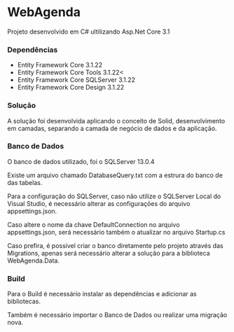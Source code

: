 <h1> WebAgenda </h1>

<p>Projeto desenvolvido em C# ultilizando Asp.Net Core 3.1</p>
<h3>Dependências</h3>
<ul>
  <li>Entity Framework Core 3.1.22</li>
  <li>Entity Framework Core Tools 3.1.22<</li>
  <li>Entity Framework Core SQLServer 3.1.22</li>
  <li>Entity Framework Core Design 3.1.22</li>
</ul>

<h3>Solução</h3>
<p>A solução foi desenvolvida aplicando o conceito de Solid, desenvolvimento em camadas, separando a camada de negócio de dados e da aplicação.</p>

<h3>Banco de Dados</h3>
<p>O banco de dados utilizado, foi o SQLServer 13.0.4</p>
<p>Existe um arquivo chamado DatabaseQuery.txt com a estrura do banco de das tabelas.</p>
<p>Para a configuração do SQLServer, caso não utilize o SQLServer Local do Visual Studio, é necessário alterar as configurações do arquivo appsettings.json.</p>
<p>Caso altere o nome da chave DefaultConnection no arquivo appsettings.json, será necessário também o atualizar no arquivo Startup.cs</p>
<p>Caso prefira, é possível criar o banco diretamente pelo projeto através das Migrations, apenas será necessário alterar a solução para a biblioteca WebAgenda.Data.</p>

<h3>Build</h3>
<p>Para o Build é necessário instalar as dependências e adicionar as bibliotecas.</p>
<p>Também é necessário importar o Banco de Dados ou realizar uma migração nova.</p>



